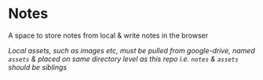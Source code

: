# Notes

A space to store notes from local & write notes in the browser 

*Local assets, such as images etc, must be pulled from google-drive, named `assets` & placed on same directory level as this repo i.e. `notes` & `assets` should be siblings*
